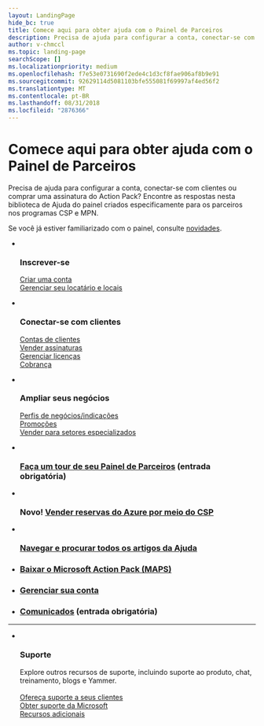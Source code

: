 ```yaml
---
layout: LandingPage
hide_bc: true
title: Comece aqui para obter ajuda com o Painel de Parceiros
description: Precisa de ajuda para configurar a conta, conectar-se com clientes ou comprar uma assinatura do Action Pack? Encontre as respostas nesta biblioteca de Ajuda do painel criados especificamente para os parceiros nos programas CSP e MPN.
author: v-chmccl
ms.topic: landing-page
searchScope: []
ms.localizationpriority: medium
ms.openlocfilehash: f7e53e0731690f2ede4c1d3cf8fae906af8b9e91
ms.sourcegitcommit: 92629114d5081103bfe555081f69997af4ed56f2
ms.translationtype: MT
ms.contentlocale: pt-BR
ms.lasthandoff: 08/31/2018
ms.locfileid: "2876366"
---
```

# <a name="start-here-for-help-with-partner-dashboard"></a>Comece aqui para obter ajuda com o Painel de Parceiros

Precisa de ajuda para configurar a conta, conectar-se com clientes ou comprar uma assinatura do Action Pack? Encontre as respostas nesta biblioteca de Ajuda do painel criados especificamente para os parceiros nos programas CSP e MPN.

Se você já estiver familiarizado com o painel, consulte [novidades](/partner-center/whats-new-in-pc).

<ul id="products1" class="cardsC cols cols3 panelContent singlePanelContent">
    <li>
        <div class="cardSize">
            <div class="cardPadding">
                <div class="card">
                    <div class="cardImageOuter">
                        <div class="cardImage bgdAccent1">
                            <img alt="" src="https://docs.microsoft.com/media/illustrations/sql-get-started-understand.svg" data-linktype="external">
                        </div>
                    </div>
                    <div class="cardText">
                        <h3>Inscrever-se</h3>
                        <p><a href="/partner-center/mpn-create-a-partner-center-account">Criar uma conta</a><br /><a href="/partner-center/azure-active-directory-tenants-and-partner-center">Gerenciar seu locatário e locais</a></p>
                    </div>
                </div>
            </div>
        </div>
    </li>
    <li>
        <div class="cardSize">
            <div class="cardPadding">
                <div class="card">
                    <div class="cardImageOuter">
                        <div class="cardImage bgdAccent1">
                            <img alt="" src="https://docs.microsoft.com/media/illustrations/virtualization-hperv-server-community.svg" data-linktype="external">
                        </div>
                    </div>
                    <div class="cardText">
                        <h3>Conectar-se com clientes</h3>
                        <p><a href="/partner-center/customer-accounts">Contas de clientes</a><br /><a href="/partner-center/customer-subscriptions">Vender assinaturas</a><br /><a href="/partner-center/assign-licenses-to-users">Gerenciar licenças</a><br /><a href="/partner-center/billing">Cobrança</a></p>
                    </div>
                </div>
            </div>
        </div>
    </li>
    <li>
        <div class="cardSize">
            <div class="cardPadding">
                <div class="card">
                    <div class="cardImageOuter">
                        <div class="cardImage bgdAccent1">
                            <img alt="" src="https://docs.microsoft.com/media/illustrations/biztalk-get-started-scenarios.svg" data-linktype="external">
                        </div>
                    </div>
                    <div class="cardText">
                        <h3>Ampliar seus negócios</h3>
                        <p><a href="/partner-center/referrals">Perfis de negócios/indicações</a><br /><a href="/partner-center/promotions">Promoções</a><br /><a href="/partner-center/get-special-pricing-for-offers">Vender para setores especializados</a></p>
                    </div>
                </div>
            </div>
        </div>
    </li>
</ul>

<ul id="products2" class="cardsF cols cols3 panelContent singlePanelContent">
    <li>
        <div class="cardSize">
            <div class="cardPadding">
                <div class="card">
                    <div class="cardImageOuter">
                        <div class="cardImage">
                            <img alt="" src="https://docs.microsoft.com/media/common/i_portal.svg" data-linktype="external">
                        </div>
                    </div>
                    <div class="cardText">
                        <h3><a href="https://partnercenter.microsoft.com/pcv/redirect?authenticate=true&redirect=%2Fdashboard%2Foverview">Faça um tour de seu Painel de Parceiros</a> (entrada obrigatória)</h3>
                    </div>
                </div>
            </div>
        </div>
    </li>
    <li>
        <div class="cardSize">
            <div class="cardPadding">
                <div class="card">
                    <div class="cardImageOuter">
                        <div class="cardImage">
                            <img alt="" src="https://docs.microsoft.com/media/common/i_vmm-cloud.svg" data-linktype="external">
                        </div>
                    </div>
                    <div class="cardText">
                        <h3>Novo! <a href="/partner-center/azure-ri-server-subscriptions">Vender reservas do Azure por meio do CSP</a></h3>
                    </div>
                </div>
            </div>
        </div>
    </li>
    <li>
        <div class="cardSize">
            <div class="cardPadding">
                <div class="card">
                    <div class="cardImageOuter">
                        <div class="cardImage">
                            <img alt="" src="https://docs.microsoft.com/media/common/i_form.svg" data-linktype="external">
                        </div>
                    </div>
                    <div class="cardText">
                        <h3><a href="/partner-center/">Navegar e procurar todos os artigos da Ajuda</a></h3>
                    </div>
                </div>
            </div>
        </div>
    </li>
    <li>
        <div class="cardSize">
            <div class="cardPadding">
                <div class="card">
                    <div class="cardText">
                        <h3><a href="/partner-center/mpn-get-action-pack">Baixar o Microsoft Action Pack (MAPS)</a></h3>
                    </div>
                </div>
            </div>
        </div>
    </li>
    <li>
        <div class="cardSize">
            <div class="cardPadding">
                <div class="card">
                    <div class="cardText">
                        <h3><a href="/partner-center/partner-center-account-setup">Gerenciar sua conta</a></h3>
                    </div>
                </div>
            </div>
        </div>
    </li>
    <li>
        <div class="cardSize">
            <div class="cardPadding">
                <div class="card">
                    <div class="cardText">
                        <h3><a href="https://partnercenter.microsoft.com/pcv/announcements">Comunicados</a> (entrada obrigatória)</h3>
                    </div>
                </div>
            </div>
        </div>
    </li>
</ul>
<hr />

<ul id="products3" class="cardsF cols cols3 panelContent singlePanelContent">
    <li>
        <div class="cardSize">
            <div class="cardPadding">
                <div class="card">
                    <div class="cardImageOuter">
                        <div class="cardImage">
                            <img class="x-hidden-focus" alt="" src="https://docs.microsoft.com/media/common/i_support.svg" data-linktype="external">
                        </div>
                    </div>
                    <div class="cardText">
                        <h3>Suporte</h3>
                        <p>Explore outros recursos de suporte, incluindo suporte ao produto, chat, treinamento, blogs e Yammer.<br /><br /><a href="/partner-center/customer-support">Ofereça suporte a seus clientes</a><br /><a href="/partner-center/support-from-microsoft">Obter suporte da Microsoft</a><br /><a href="https://partnercenter.microsoft.com/partner/support">Recursos adicionais</a></p>
                    </div>
                </div>
            </div>
        </div>
    </li>
</ul>

